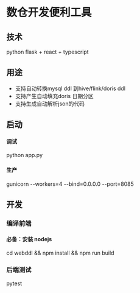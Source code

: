 # 数仓开发便利工具

## 技术
python flask + react + typescript

## 用途
- 支持自动转换mysql ddl 到hive/flink/doris ddl
- 支持产生自动填充doris 日期分区
- 支持生成自动解析json的代码

## 启动
#### 调试
python app.py 

#### 生产

gunicorn --workers=4  --bind=0.0.0.0 --port=8085

## 开发

### 编译前端
#### 必备：安装 nodejs

cd webddl && npm install && npm run build

### 后端测试
pytest